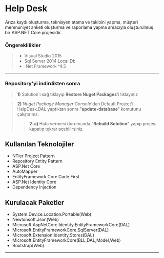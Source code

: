 # Help Desk
Arıza kaydı oluşturma, teknisyen atama ve takibini yapma, müşteri memnuniyet anketi oluşturma ve raporlama yapma amacıyla oluşturulmuş bir ASP.NET Core projesidir.

### Öngereklilikler

> -   Visual Studio 2015
> -   Sql Server 2014 Local Db
> -   .Net Framework ^4.5

----------

### []()Repository'yi indirdikten sonra

> **1)**  Solution'ı sağ tıklayıp  **Restore Nuget Packages**'i tıklayınız



> **2)**  _Nuget Package Manager Console_'dan Default Project'i HelpDesk.DAL yaptıktan sonra "**update-database**" komutunu çalıştırınız.
> 
> > **2-a)**  Hata vermesi durumunda "**Rebuild Solution**" yapıp projeyi kapatıp tekrar açabilirsiniz.

## Kullanılan Teknolojiler

-   NTier Project Pattern
-   Repository Entity Pattern
-   ASP.Net Core
-   AutoMapper
-   EntityFramework Core Code First
-   ASP.Net Identity Core
-   Dependency Injection

## Kurulacak Paketler
-   System.Device.Location.Portable(Web)
-   Newtonsoft.Json(Web)
-   Microsoft.AspNetCore.Identity.EntityFrameworkCore(DAL)
-   Microsoft.EntityFrameworkCore.SqlServer(DAL)
-   Microsoft.Extension.Identity.Stores(DAL)
-   Microsoft.EntityFrameworkCore(BLL,DAL,Model,Web)
-   Bootstrap(Web)

----------
